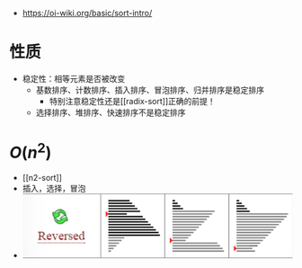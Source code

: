 - https://oi-wiki.org/basic/sort-intro/
# 性质
- 稳定性：相等元素是否被改变
  - 基数排序、计数排序、插入排序、冒泡排序、归并排序是稳定排序
    - 特别注意稳定性还是[[radix-sort]]正确的前提！
  - 选择排序、堆排序、快速排序不是稳定排序
# $O(n^2)$
- [[n2-sort]]
- 插入，选择，冒泡
- ![](insertion-selection-bubble.png)